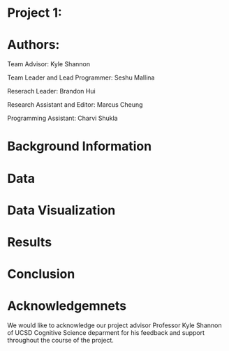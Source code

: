 # Project 1: 

# Authors:

Team Advisor: Kyle Shannon

Team Leader and Lead Programmer: Seshu Mallina 

Reserach Leader: Brandon Hui

Research Assistant and Editor: Marcus Cheung

Programming Assistant: Charvi Shukla 

# Background Information 

# Data 

# Data Visualization

# Results 

# Conclusion 

# Acknowledgemnets
We would like to acknowledge our project advisor Professor Kyle Shannon of UCSD Cognitive Science deparment for his feedback and support throughout the course of the project. 
